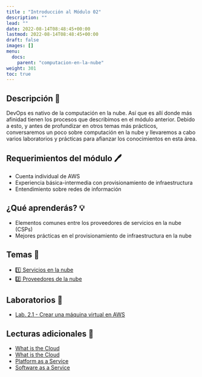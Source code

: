 ```yaml
---
title : "Introducción al Módulo 02"
description: ""
lead: ""
date: 2022-08-14T08:48:45+00:00
lastmod: 2022-08-14T08:48:45+00:00
draft: false
images: []
menu:
  docs:
    parent: "computacion-en-la-nube"
weight: 301
toc: true
---
```

<!-- markdownlint-disable MD026 -->

## Descripción :memo:

DevOps es nativo de la computación en la nube. Así que es allí donde más afinidad tienen los procesos que describimos en el módulo anterior. Debido a esto, y antes de profundizar en otros temas más prácticos, conversaremos un poco sobre computación en la nube y llevaremos a cabo varios laboratorios y prácticas para afianzar los conocimientos en esta área.

## Requerimientos del módulo :pen:

- Cuenta individual de AWS
- Experiencia básica-intermedia con provisionamiento de infraestructura
- Entendimiento sobre redes de información

## ¿Qué aprenderás? :bulb:

- Elementos comunes entre los proveedores de servicios en la nube (CSPs)
- Mejores prácticas en el provisionamiento de infraestructura en la nube

## Temas :book:

- [:one: Servicios en la nube](servicios-en-la-nube.md)
- [:two: Proveedores de la nube](proveedores-de-la-nube.md)

## Laboratorios :microscope:

- [Lab. 2.1 - Crear una máquina virtual en AWS]()

## Lecturas adicionales :notebook:

- [What is the Cloud](../../referencias/enlaces#cloud-computing)
- [What is the Cloud](../../referencias/enlaces#cloud-computing)
- [Platform as a Service](https://www.techtarget.com/searchcloudcomputing/definition/Platform-as-a-Service-PaaS)
- [Software as a Service](https://www.techtarget.com/searchcloudcomputing/definition/Software-as-a-Service)
